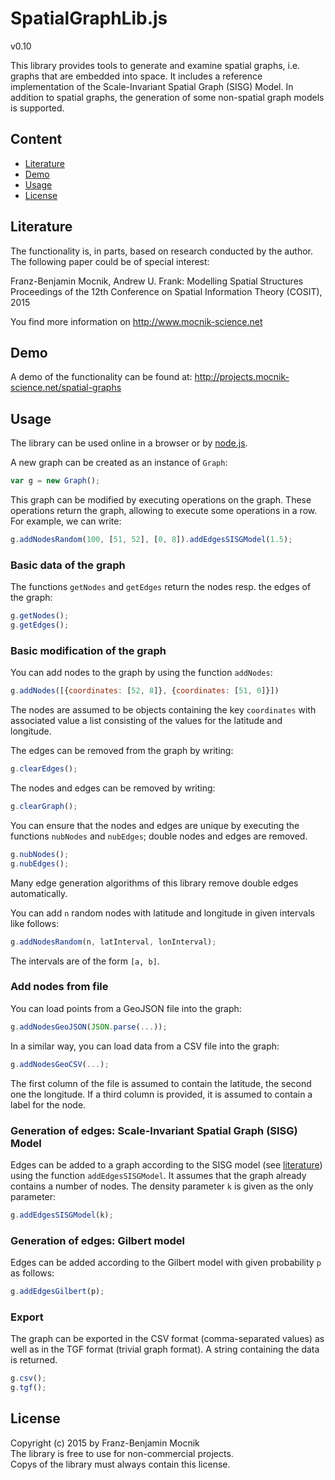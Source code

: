 # SpatialGraphLib.js
v0.10

This library provides tools to generate and examine spatial graphs, i.e. graphs that are embedded into space. It includes a reference implementation of the Scale-Invariant Spatial Graph (SISG) Model. In addition to spatial graphs, the generation of some non-spatial graph models is supported.

## Content

* [Literature](#literature)
* [Demo](#demo)
* [Usage](#usage)
* [License](#license)

## Literature

The functionality is, in parts, based on research conducted by the author. The following paper could be of special interest:

Franz-Benjamin Mocnik, Andrew U. Frank: Modelling Spatial Structures<br>
Proceedings of the 12th Conference on Spatial Information Theory (COSIT), 2015

You find more information on http://www.mocnik-science.net

## Demo

A demo of the functionality can be found at:
http://projects.mocnik-science.net/spatial-graphs

## Usage

The library can be used online in a browser or by [node.js](http://www.nodejs.org).

A new graph can be created as an instance of `Graph`:
```javascript
var g = new Graph();
```
This graph can be modified by executing operations on the graph. These operations return the graph, allowing to execute some operations in a row. For example, we can write:
```javascript
g.addNodesRandom(100, [51, 52], [0, 8]).addEdgesSISGModel(1.5);
```

### Basic data of the graph

The functions `getNodes` and `getEdges` return the nodes resp. the edges of the graph:
```javascript
g.getNodes();
g.getEdges();
```

### Basic modification of the graph

You can add nodes to the graph by using the function `addNodes`:
```javascript
g.addNodes([{coordinates: [52, 8]}, {coordinates: [51, 0]}])
```
The nodes are assumed to be objects containing the key `coordinates` with associated value a list consisting of the values for the latitude and longitude.

The edges can be removed from the graph by writing:
```javascript
g.clearEdges();
```
The nodes and edges can be removed by writing:
```javascript
g.clearGraph();
```

You can ensure that the nodes and edges are unique by executing the functions `nubNodes` and `nubEdges`; double nodes and edges are removed.
```javascript
g.nubNodes();
g.nubEdges();
```
Many edge generation algorithms of this library remove double edges automatically.

You can add `n` random nodes with latitude and longitude in given intervals like follows:
```javascript
g.addNodesRandom(n, latInterval, lonInterval);
```
The intervals are of the form `[a, b]`.

### Add nodes from file

You can load points from a GeoJSON file into the graph:
```javascript
g.addNodesGeoJSON(JSON.parse(...));
```

In a similar way, you can load data from a CSV file into the graph:
```javascript
g.addNodesGeoCSV(...);
```
The first column of the file is assumed to contain the latitude, the second one the longitude. If a third column is provided, it is assumed to contain a label for the node.

### Generation of edges: Scale-Invariant Spatial Graph (SISG) Model

Edges can be added to a graph according to the SISG model (see [literature](#literature)) using the function `addEdgesSISGModel`. It assumes that the graph already contains a number of nodes. The density parameter `k` is given as the only parameter:
```javascript
g.addEdgesSISGModel(k);
```

### Generation of edges: Gilbert model

Edges can be added according to the Gilbert model with given probability `p` as follows:
```javascript
g.addEdgesGilbert(p);
```

### Export

The graph can be exported in the CSV format (comma-separated values) as well as in the TGF format (trivial graph format). A string containing the data is returned.
```javascript
g.csv();
g.tgf();
```

## License

Copyright (c) 2015 by Franz-Benjamin Mocnik<br>
The library is free to use for non-commercial projects.<br>
Copys of the library must always contain this license.
